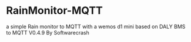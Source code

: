 # RainMonitor-MQTT
a simple Rain monitor to MQTT with a wemos d1 mini based on DALY BMS to MQTT V0.4.9 By  Softwarecrash
